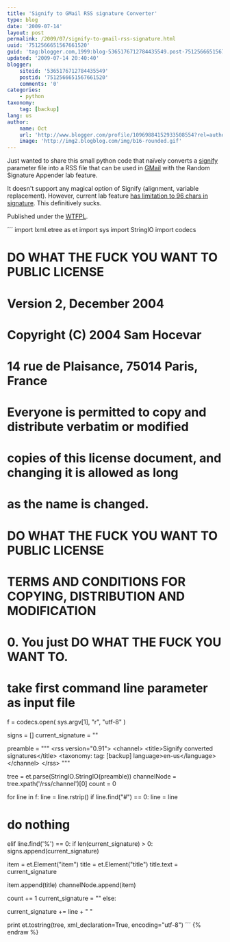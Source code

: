 ```yaml
---
title: 'Signify to GMail RSS signature Converter'
type: blog
date: '2009-07-14'
layout: post
permalink: /2009/07/signify-to-gmail-rss-signature.html
uuid: '7512566651567661520'
guid: 'tag:blogger.com,1999:blog-5365176712784435549.post-7512566651567661520'
updated: '2009-07-14 20:40:40'
blogger:
    siteid: '5365176712784435549'
    postid: '7512566651567661520'
    comments: '0'
categories:
    - python
taxonomy:
    tag: [backup]
lang: us
author:
    name: Oct
    url: 'http://www.blogger.com/profile/10969884152933508554?rel=author'
    image: 'http://img2.blogblog.com/img/b16-rounded.gif'
---
```



Just wanted to share this small python code that naïvely converts a <a href="http://sourceforge.net/projects/signify/">signify </a> parameter file into a RSS file that can be used in <a href="http://mail.google.com/">GMail</a> with the Random Signature Appender lab feature.


It doesn't support any magical option of Signify (alignment, variable replacement). However, current lab feature <a href="http://groups.google.com/group/gmail-labs-help-random-signature/msg/874535157bd60408">has limitation to 96 chars in signature</a>. This definitively sucks.


Published under the <a href="http://sam.zoy.org/wtfpl/">WTFPL</a>.


´´´
import lxml.etree as et
import sys
import StringIO
import codecs

#            DO WHAT THE FUCK YOU WANT TO PUBLIC LICENSE
#                    Version 2, December 2004
#
# Copyright (C) 2004 Sam Hocevar
#  14 rue de Plaisance, 75014 Paris, France
# Everyone is permitted to copy and distribute verbatim or modified
# copies of this license document, and changing it is allowed as long
# as the name is changed.
#
#            DO WHAT THE FUCK YOU WANT TO PUBLIC LICENSE
#   TERMS AND CONDITIONS FOR COPYING, DISTRIBUTION AND MODIFICATION
#
#  0. You just DO WHAT THE FUCK YOU WANT TO. 


# take first command line parameter as input file
f = codecs.open( sys.argv[1], "r", "utf-8" )

signs = []
current_signature = ""

preamble = """
&lt;rss version="0.91"&gt;
&lt;channel&gt;
&lt;title&gt;Signify converted signatures&lt;/title&gt;
&lt;taxonomy:
    tag: [backup]
language&gt;en-us&lt;/language&gt;
&lt;/channel&gt;
&lt;/rss&gt;
"""

tree = et.parse(StringIO.StringIO(preamble))
channelNode = tree.xpath('/rss/channel')[0]
count = 0

for line in f:
line = line.rstrip()
if line.find("#") == 0:
line = line
# do nothing
elif line.find('%') == 0:
if len(current_signature) > 0:
 signs.append(current_signature)

 item = et.Element("item")
 title = et.Element("title")
 title.text = current_signature

 item.append(title)
 channelNode.append(item)

 count += 1
 current_signature = ""
else:

current_signature += line + "
"

print et.tostring(tree, xml_declaration=True, encoding="utf-8")
´´´
{% endraw %}

